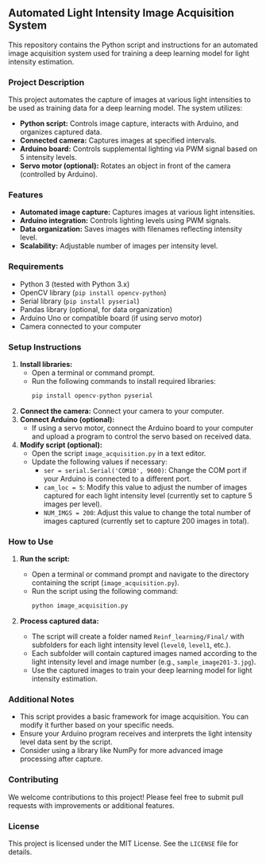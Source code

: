## Automated Light Intensity Image Acquisition System

This repository contains the Python script and instructions for an automated image acquisition system used for training a deep learning model for light intensity estimation.

###  Project Description

This project automates the capture of images at various light intensities to be used as training data for a deep learning model. The system utilizes:

* **Python script:** Controls image capture, interacts with Arduino, and organizes captured data.
* **Connected camera:** Captures images at specified intervals.
* **Arduino board:** Controls supplemental lighting via PWM signal based on 5 intensity levels.
* **Servo motor (optional):** Rotates an object in front of the camera (controlled by Arduino).

###  Features

* **Automated image capture:** Captures images at various light intensities.
* **Arduino integration:** Controls lighting levels using PWM signals.
* **Data organization:** Saves images with filenames reflecting intensity level.
* **Scalability:** Adjustable number of images per intensity level.

###  Requirements

* Python 3 (tested with Python 3.x)
* OpenCV library (`pip install opencv-python`)
* Serial library (`pip install pyserial`)
* Pandas library (optional, for data organization)
* Arduino Uno or compatible board (if using servo motor)
* Camera connected to your computer

###  Setup Instructions

1. **Install libraries:**
    - Open a terminal or command prompt.
    - Run the following commands to install required libraries:
      ```bash
      pip install opencv-python pyserial
      ```
2. **Connect the camera:** Connect your camera to your computer.
3. **Connect Arduino (optional):** 
    - If using a servo motor, connect the Arduino board to your computer and upload a program to control the servo based on received data.
4. **Modify script (optional):**
    - Open the script `image_acquisition.py` in a text editor.
    - Update the following values if necessary:
        - `ser = serial.Serial('COM10', 9600)`: Change the COM port if your Arduino is connected to a different port.
        - `cam_loc = 5`: Modify this value to adjust the number of images captured for each light intensity level (currently set to capture 5 images per level).
        - `NUM_IMGS = 200`: Adjust this value to change the total number of images captured (currently set to capture 200 images in total).
    
###  How to Use

1. **Run the script:**
    - Open a terminal or command prompt and navigate to the directory containing the script (`image_acquisition.py`).
    - Run the script using the following command:
      ```bash
      python image_acquisition.py
      ```

2. **Process captured data:**
    - The script will create a folder named `Reinf_learning/Final/` with subfolders for each light intensity level (`level0`, `level1`, etc.).
    - Each subfolder will contain captured images named according to the light intensity level and image number (e.g., `sample_image201-3.jpg`).
    - Use the captured images to train your deep learning model for light intensity estimation.

###  Additional Notes

* This script provides a basic framework for image acquisition. You can modify it further based on your specific needs.
* Ensure your Arduino program receives and interprets the light intensity level data sent by the script.
* Consider using a library like NumPy for more advanced image processing after capture.

###  Contributing

We welcome contributions to this project! Please feel free to submit pull requests with improvements or additional features.

###  License

This project is licensed under the MIT License. See the `LICENSE` file for details.
